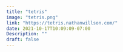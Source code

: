 ```yaml
---
title: "tetris"
image: "tetris.png"
link: "https://tetris.nathanwillson.com/"
date: 2021-10-17T10:09:09-07:00
Description: ""
draft: false
---
```

